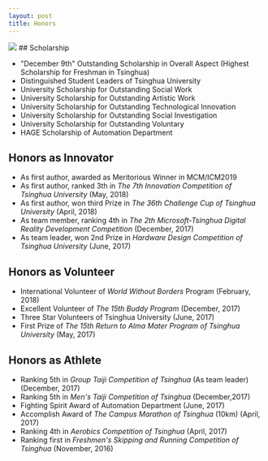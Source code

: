 ```yaml
---
layout: post
title: Honors
---
```


<img src="/images/fulls/honors2.jpg" class="fit image"> 
## Scholarship

* "December 9th" Outstanding Scholarship in Overall Aspect  (Highest Scholarship for Freshman in Tsinghua)
* Distinguished Student Leaders of Tsinghua University
* University Scholarship for Outstanding Social Work
* University Scholarship for Outstanding Artistic Work
* University Scholarship for Outstanding Technological Innovation
* University Scholarship for Outstanding Social Investigation
* University Scholarship for Outstanding Voluntary
* HAGE Scholarship of Automation Department

## Honors as Innovator

* As first author, awarded as Meritorious Winner in MCM/ICM2019
* As first author, ranked 3th in *The 7th Innovation Competition of Tsinghua University*  (May, 2018)
* As first author, won third Prize in *The 36th Challenge Cup of Tsinghua University* (April, 2018)
* As team member, ranking 4th in *The 2th Microsoft-Tsinghua Digital Reality Development Competition* (December, 2017)
* As team leader, won 2nd Prize in *Hardware Design Competition of Tsinghua University* (June, 2017)

## Honors as Volunteer

* International Volunteer of *World Without Borders* Program (February, 2018)
* Excellent Volunteer of *The 15th Buddy Program* (December, 2017)
* Three Star Volunteers of Tsinghua University (June, 2017)
* First Prize of *The 15th Return to Alma Mater Program of Tsinghua University* (May, 2017)

## Honors as Athlete

* Ranking 5th in *Group Taiji Competition of Tsinghua* (As team leader) (December, 2017)
* Ranking 5th in *Men's Taiji Competition of Tsinghua* (December,2017)
* Fighting Spirit Award of Automation Department (June, 2017)
* Accomplish Award of *The Campus Marathon of Tsinghua* (10km) (April, 2017)
* Ranking 4th in *Aerobics Competition of Tsinghua*  (April, 2017)
* Ranking first in *Freshmen's Skipping and Running Competition of Tsinghua* (November, 2016)